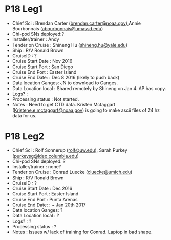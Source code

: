 

# P18 Leg1


- Chief Sci   	    : Brendan Carter  (brendan.carter@noaa.gov),Annie Bourbonnais (abourbonnais@umassd.edu)
- Chi-pod SNs deployed:?
- Installer/trainer   : Andy
- Tender on Cruise    : Shineng Hu (shineng.hu@yale.edu)
- Ship 	 	            : R/V Ronald Brown
- CruiseID 	          : ?
- Cruise Start Date   : Nov 2016
- Cruise Start Port   : San Diego
- Cruise End Port     : Easter Island
- Cruise End Date:    : Dec 8 2016 (likely to push back)
- Data location Ganges: JN to download to Ganges.
- Data Location local : Shared remotely by Shineng on Jan 4. AP has copy.
- Logs?               :
- Processing status   : Not started.
- Notes 	 	    : Need to get CTD data. Kristen Mctaggart (Kristene.e.mctaggart@noaa.gov) is going to make ascii files of 24 hz data for us.



# P18 Leg2

- Chief Sci	           : Rolf Sonnerup (rolf@uw.edu), Sarah Purkey (purkeysg@ldeo.columbia.edu)
- Chi-pod SNs deployed: ?
- Installer/trainer   : none?
- Tender on Cruise    : Conrad Luecke (cluecke@umich.edu)
- Ship 	 	            : R/V Ronald Brown
- CruiseID 	          : ?
- Cruise Start Date   : Dec 2016
- Cruise Start Port   : Easter Island
- Cruise End Port     : Punta Arenas
- Cruise End Date:    : ~ Jan 20th 2017
- Data location Ganges: ?
- Data Location local : ?
- Logs?               : ?
- Processing status   : ?
- Notes 	 	          : Issues w/ lack of training for Conrad. Laptop in bad shape. 
